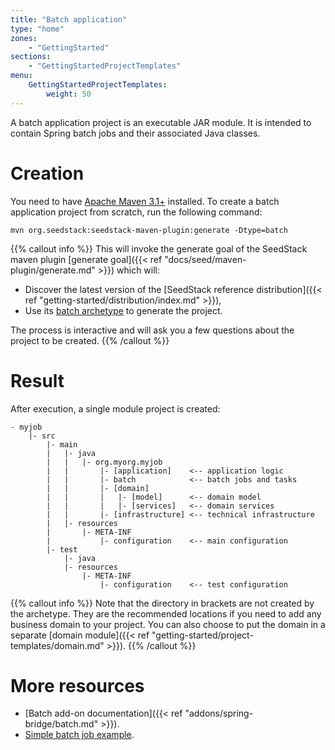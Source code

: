 ```yaml
---
title: "Batch application"
type: "home"
zones:
    - "GettingStarted"
sections:
    - "GettingStartedProjectTemplates"
menu:
    GettingStartedProjectTemplates:
        weight: 50
---
```


A batch application project is an executable JAR module. It is intended to contain Spring batch jobs and their associated
Java classes.<!--more-->

# Creation

You need to have [Apache Maven 3.1+](https://maven.apache.org/) installed. 
To create a batch application project from scratch, run the following command:

```plain
mvn org.seedstack:seedstack-maven-plugin:generate -Dtype=batch
```
    
{{% callout info %}}
This will invoke the generate goal of the SeedStack maven plugin [generate goal]({{< ref "docs/seed/maven-plugin/generate.md" >}}) which will:

* Discover the latest version of the [SeedStack reference distribution]({{< ref "getting-started/distribution/index.md" >}}),
* Use its [batch archetype](http://search.maven.org/#search%7Cga%7C1%7Cg%3A%22org.seedstack%22%20a%3A%22batch-archetype%22) to generate the project.

The process is interactive and will ask you a few questions about the project to be created.
{{% /callout %}}

# Result

After execution, a single module project is created:

```plain
- myjob
    |- src
        |- main
        |   |- java
        |   |   |- org.myorg.myjob
        |   |       |- [application]    <-- application logic
        |   |       |- batch            <-- batch jobs and tasks
        |   |       |- [domain]
        |   |       |   |- [model]      <-- domain model
        |   |       |   |- [services]   <-- domain services
        |   |       |- [infrastructure] <-- technical infrastructure
        |   |- resources
        |       |- META-INF
        |           |- configuration    <-- main configuration
        |- test
            |- java
            |- resources
                |- META-INF
                    |- configuration    <-- test configuration
```

{{% callout info %}}
Note that the directory in brackets are not created by the archetype. They are the recommended locations if you need
to add any business domain to your project. You can also choose to put the domain in a separate [domain module]({{< ref "getting-started/project-templates/domain.md" >}}).
{{% /callout %}}

# More resources

* [Batch add-on documentation]({{< ref "addons/spring-bridge/batch.md" >}}).
* [Simple batch job example](https://github.com/seedstack/samples/tree/master/batch).